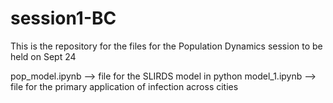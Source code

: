 # session1-BC
This is the repository for the files for the Population Dynamics session to be held on Sept 24      

pop_model.ipynb --> file for the SLIRDS model in python
model_1.ipynb --> file for the primary application of infection across cities


